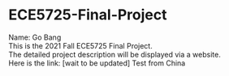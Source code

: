 # ECE5725-Final-Project
Name: Go Bang \
This is the 2021 Fall ECE5725 Final Project. \
The detailed project description will be displayed via a website. \
Here is the link: [wait to be updated]
Test from China
